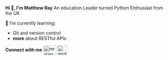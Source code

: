 **Hi 👋, I'm Matthew Ray**
An education Leader turned Python Enthusiast from the UK

🌱 I’m currently learning:
- Git and version control
-  **more** about RESTful APIs


**Connect with me**
<a href="https://linkedin.com/in/mrdata" target="blank"><img align="center" src="https://raw.githubusercontent.com/rahuldkjain/github-profile-readme-generator/master/src/images/icons/Social/linked-in-alt.svg" alt="mrdata" height="30" width="40" /></a>
  <a href="https://www.codewars.com/users/Matthewray" target="blank"><img align="center" src="https://docs.codewars.com/logo.svg" alt="mrdata" height="30" width="30" /></a>
